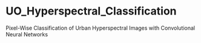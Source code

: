 # UO_Hyperspectral_Classification
Pixel-Wise Classification of Urban Hyperspectral Images with Convolutional Neural Networks
